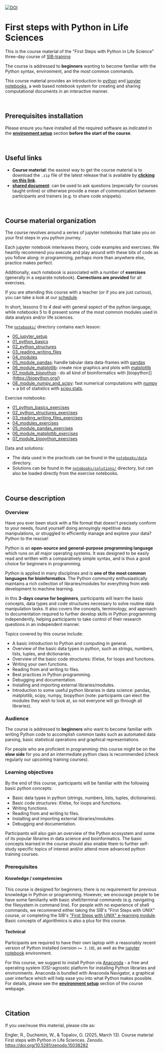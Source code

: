 
[![DOI](https://zenodo.org/badge/DOI/10.5281/zenodo.15038282.svg)](https://doi.org/10.5281/zenodo.15038282)


# First steps with Python in Life Sciences

This is the course material of the "First Steps with Python in Life Science"
three-day course of [SIB-training](https://www.sib.swiss/training/who-can-benefit)

The course is addressed to **beginners** wanting to become familiar with the
Python syntax, environment, and the most common commands.

This course material provides an introduction to [python](https://www.python.org)
and [jupyter notebooks](https://www.jupyter.org), a web based notebook system
for creating and sharing computational documents in an interactive manner.

<br>

## Prerequisites installation

Please ensure you have installed all the required software as indicated in the
**[environment setup](setting_up_your_environment.md)** section
**before the start of the course**.

<br>

## Useful links

* **Course material**: the easiest way to get the course material is to
  download the `.zip` file of the latest release that is available by
  **[clicking on this link](https://github.com/sib-swiss/first-steps-with-python-training/releases/latest)**.
* **[shared document](https://sibcloud-my.sharepoint.com/:w:/g/personal/wandrille_duchemin_sib_swiss/EVawgnUe2ORFoCYZ_oN7NwMBWuLTr6Vex4IRP727Io1hug?e=0m0EeZ)**:
  can be used to ask questions (especially for courses taught online) or
  otherwise provide a mean of communication between participants and trainers
  (e.g. to share code snippets).

<br>

## Course material organization

The course revolves around a series of jupyter notebooks that take you on your
first steps in you python journey.

Each jupyter notebook interleaves theory, code examples and exercises. We
heartily recommend you execute and play around with these bits of code as you
follow along: in programming, perhaps more than anywhere else, practice makes
perfect.

Additionally, each notebook is associated with a number of **exercises**
(generally in a separate notebook). **Corrections are provided** for all
exercises.

If you are attending this course with a teacher (or if you are just curious),
you can take a look at our [schedule](schedule_and_structure.md).

In short, lessons 0 to 4 deal with general aspect of the python language,
while notebooks 5 to 8 present some of the most common modules used in data
analysis and/or life sciences.

The [`notebooks/`](notebooks/) directory contains each lesson:

* [00_jupyter_setup](notebooks/00_jupyter_setup.ipynb)
* [01_python_basics](notebooks/01_python_basics.ipynb)
* [02_python_structures](notebooks/02_python_structures.ipynb)
* [03_reading_writing_files](notebooks/03_reading_writing_files.ipynb)
* [04_modules](notebooks/04_modules.ipynb)
* [05_module_pandas](notebooks/05_module_pandas.ipynb): handle tabular data
  data-frames with [pandas](https://pandas.pydata.org/)
* [06_module_matplotlib](notebooks/06_module_matplotlib.ipynb): create nice
  graphics and plots with [matplotlib](https://matplotlib.org/)
* [07_module_biopython](notebooks/07_module_biopython.ipynb) : do all kind of
  bioinformatics with [biopython]](<https://biopython.org/>)
* [08_module_numpy_and_scipy](notebooks/08_module_numpy_and_scipy.ipynb): fast
  numerical computations with [numpy](https://numpy.org/) + a bit of statistics
  with [scipy.stats](https://docs.scipy.org/doc/scipy/reference/stats.html).

Exercise notebooks:

* [01_python_basics_exercises](notebooks/01_python_basics_exercises.ipynb)
* [02_python_structures_exercises](notebooks/02_python_structures_exercises.ipynb)
* [03_reading_writing_files_exercises](notebooks/03_reading_writing_files_exercises.ipynb)
* [04_modules_exercises](notebooks/04_modules_exercises.ipynb)
* [05_module_pandas_exercises](notebooks/05_module_pandas_exercises.ipynb)
* [06_module_matplotlib_exercises](notebooks/06_module_matplotlib_exercises.ipynb)
* [07_module_biopython_exercises](notebooks/07_module_biopython_exercises.ipynb)

Data and solutions:

* The data used in the practicals can be found in the
[`notebooks/data`](notebooks/data/) directory.
* Solutions can be found in the [`notebooks/solutions/`](notebooks/solutions/)
  directory, but can also be loaded directly from the exercise notebooks.

<br>

## Course description

### Overview

Have you ever been stuck with a file format that doesn't precisely conform to
your needs, found yourself doing annoyingly repetitive data manipulations, or
struggled to efficiently manage and explore your data? Python to the rescue!

Python is an **open-source and general-purpose programming language** which
runs on all major operating systems. It was designed to be easily read and
written with a comparatively simple syntax, and is thus a good choice for
beginners in programming.

Python is applied in many disciplines and is
**one of the most common languages for bioinformatics**. The Python community
enthusiastically maintains a rich collection of libraries/modules for
everything from web development to machine learning.

In this **3-days course for beginners**, participants will learn the basic
concepts, data types and code structures necessary to solve routine data
manipulation tasks.
It also covers the concepts, terminology, and approach to documentation
required to further develop skills in Python programming independently, helping
participants to take control of their research questions in an independent
manner.

Topics covered by this course include:

* A basic introduction to Python and computing in general.
* Overview of the basic data types in python, such as strings, numbers, lists,
  tuples, and dictionaries.
* Overview of the basic code structures: if/else, for loops and functions.
* Writing your own functions.
* Reading from and writing to files.
* Best practices in Python programming.
* Debugging and documentation.
* Installing and importing external libraries/modules.
* Introduction to some useful python libraries in data science: pandas,
  matplotlib, scipy, numpy, biopython (note: participants can elect the modules
  they wish to look at, so not everyone will go through all libraries).

### Audience

The course is addressed to **beginners** who want to become familiar with
writing Python code to accomplish common tasks such as automated data parsing,
basic statistical operations and graphical representations.

For people who are proficient in programming: this course might be on the
**slow side** for you and an intermediate python class is recommended (check
regularly our upcoming training courses).

### Learning objectives

By the end of this course, participants will be familiar with the following
basic python concepts:

* Basic data types in python (strings, numbers, lists,  tuples, dictionaries).
* Basic code structures: if/else, for loops and functions.
* Writing functions.
* Reading from and writing to files.
* Installing and importing external libraries/modules.
* Debugging and documentation.

Participants will also gain an overview of the Python ecosystem and some of
its popular libraries in data science and bioinformatics. The basic concepts
learned in the course should also enable them to further self-study specific
topics of interest and/or attend more advanced python training courses.

### Prerequisites

#### Knowledge / competencies

This course is designed for beginners; there is no requirement for previous
knowledge in Python or programming. However, we encourage people to be have
some familiarity with basic shell/terminal commands (e.g. navigating the
filesystem in command line). For people with no experience of shell commands,
we recommend either taking the SIB's "First Steps with UNIX" course, or
completing the SIB's ["First Steps with UNIX" e-learning module](https://edu.sib.swiss/pluginfile.php/2878/mod_resource/content/4/couselab-html/content.html).
Basic concepts of algorithmics is also a plus for this course.

#### Technical

Participants are required to have their own laptop with a reasonably recent
version of Python installed (version `>= 3.10`), as well as the
[jupyter notebook](https://jupyter.org) environment.

For this course, we suggest to install Python via
[Anaconda](https://docs.continuum.io) - a free and
operating system (OS)-agnostic platform for installing Python libraries and
environments. Anaconda is bundled with Anaconda Navigator, a graphical user
interface which will help ease you into what Python makes possible. For
details, please see the **[environment setup](setting_up_your_environment.md)**
section of the course webpage.

<br>

## Citation

If you use/reuse this material, please cite as:

Engler, R., Duchemin, W., & Topalov, O. (2025, March 13). Course material First steps with Python in Life Sciences. Zenodo. https://doi.org/10.5281/zenodo.15038282
